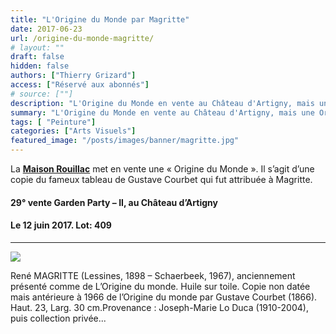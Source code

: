 ```yaml
---
title: "L'Origine du Monde par Magritte"
date: 2017-06-23
url: /origine-du-monde-magritte/
# layout: ""
draft: false
hidden: false
authors: ["Thierry Grizard"]
access: ["Réservé aux abonnés"]
# source: [""]
description: "L'Origine du Monde en vente au Château d'Artigny, mais une Origine du Monde...de Magritte qui en aurait fait une copie. Vente organisée par Rouillac"
summary: "L'Origine du Monde en vente au Château d'Artigny, mais une Origine du Monde...de Magritte qui en aurait fait une copie. Vente organisée par Rouillac"
tags: [ "Peinture"]
categories: ["Arts Visuels"]
featured_image: "/posts/images/banner/magritte.jpg"
---
```

La [**Maison Rouillac**](https://www.rouillac.com/?ref=artefields.net) met en vente une « Origine du Monde ». Il s’agit d’une copie du fameux tableau de Gustave Courbet qui fut attribuée à Magritte.

#### 29° vente Garden Party – II, au Château d’Artigny
#### Le 12 juin 2017. Lot: 409

---

![](/posts/images/magritte/origine-du-monde-courbet-magritte-vente-art-rouillac-savatier-1030x515.jpg)

René MAGRITTE (Lessines, 1898 – Schaerbeek, 1967), anciennement présenté comme de L’Origine du monde. Huile sur toile. Copie non datée mais antérieure à 1966 de l’Origine du monde par Gustave Courbet (1866). Haut. 23, Larg. 30 cm.Provenance : Joseph-Marie Lo Duca (1910-2004), puis collection privée...